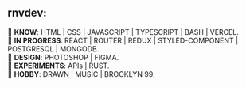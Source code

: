 rnvdev:<br>
---
🧊 **KNOW**: HTML | CSS | JAVASCRIPT | TYPESCRIPT | BASH | VERCEL.<br>
🧊 **IN PROGRESS**: REACT | ROUTER | REDUX | STYLED-COMPONENT | POSTGRESQL | MONGODB.<br>
🧊 **DESIGN**: PHOTOSHOP | FIGMA.<br>
🧊 **EXPERIMENTS**: APIs | RUST.<br>
🧊 **HOBBY**: DRAWN | MUSIC | BROOKLYN 99.<br>
